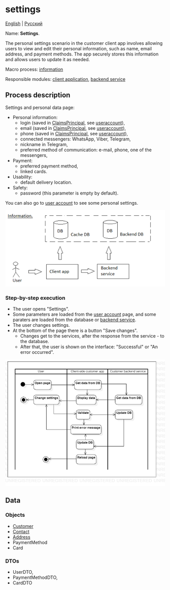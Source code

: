 # settings 

[English](settings.md) | [Русский](settings.ru.md)

Name: **Settings**.

The personal settings scenario in the customer client app involves allowing users to view and edit their personal information, such as name, email address, and payment methods. 
The app securely stores this information and allows users to update it as needed.

Macro process: [information](../../macroprocesses/information.md)

Responsible modules: [client application](../../frontend/customerclient.md), [backend service](../../backend/customerbackend.md)

## Process description

Settings and personal data page:
- Personal information:
    - login (saved in [ClaimsPrincipal](https://learn.microsoft.com/en-us/dotnet/api/system.security.claims.claimsprincipal), see [useraccount](../systembackend/useraccount.md)),
    - email (saved in [ClaimsPrincipal](https://learn.microsoft.com/en-us/dotnet/api/system.security.claims.claimsprincipal), see [useraccount](../systembackend/useraccount.md)),
    - phone (saved in [ClaimsPrincipal](https://learn.microsoft.com/en-us/dotnet/api/system.security.claims.claimsprincipal), see [useraccount](../systembackend/useraccount.md)),
    - connected messengers: WhatsApp, Viber, Telegram,
    - nickname in Telegram,
    - preferred method of communication: e-mail, phone, one of the messengers,
- Payment:
    - preferred payment method,
    - linked cards.
- Usability:
    - default delivery location.
- Safety:
    - password (this parameter is empty by default).

You can also go to [user account](../systembackend/useraccount.md) to see some personal settings.

![information_overall](../../img/information_overall.png)

### Step-by-step execution

- The user opens "Settings".
- Some parameters are loaded from the [user account](../systembackend/useraccount.md) page, and some paraters are loaded from the database or [backend service](../../backend/customerbackend.md).
- The user changes settings.
- At the bottom of the page there is a button "Save changes".
    - Changes get to the services, after the response from the service - to the database.
    - After that, the user is shown on the interface: "Successful" or "An error occurred".

![customer.settings](../../img/activitydiagrams/customer.settings.png)

## Data 

### Objects 

- [Customer](https://github.com/alexeysp11/workflow-lib/blob/main/src/Models/Business/Customers/Customer.cs)
- [Contact](https://github.com/alexeysp11/workflow-lib/blob/main/src/Models/Business/Customers/Contact.cs)
- [Address](https://github.com/alexeysp11/workflow-lib/blob/main/src/Models/Business/Address.cs)
- PaymentMethod
- Card

### DTOs 

- UserDTO, 
- PaymentMethodDTO, 
- CardDTO
